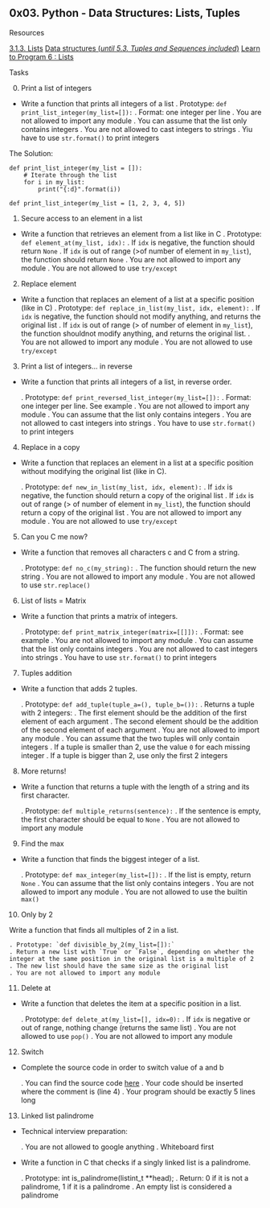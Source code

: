 ## 0x03. Python - Data Structures: Lists, Tuples

Resources

[3.1.3. Lists](https://docs.python.org/3/tutorial/introduction.html#lists)
[Data structures (*until 5.3. Tuples and Sequences included*)](https://docs.python.org/3/tutorial/datastructures.html)
[Learn to Program 6 : Lists](https://www.youtube.com/watch?v=A1HUzrvS-Pw)

Tasks

0. Print a list of integers

* Write a function that prints all integers of a list
	. Prototype:  `def print_list_integer(my_list=[]):`
	. Format: one integer per line
	. You are not allowed to import any module
	. You can assume that the list only contains integers
	. You are not allowed to cast integers to strings
	. Yiu have to use `str.format()` to print integers

The Solution:
```
def print_list_integer(my_list = []):
    # Iterate through the list
    for i in my_list:
        print("{:d}".format(i))

def print_list_integer(my_list = [1, 2, 3, 4, 5])
```
 
1. Secure access to an element in a list

* Write a function that retrieves an element from a list like in C
	. Prototype: `def element_at(my_list, idx):`
	. If `idx` is negative, the function should return `None`
	. If `idx` is out of range (>of number of element in `my_list`), the
	  function should return `None`
	. You are not allowed to import any module
	. You are not allowed to use `try/except`


2. Replace element

* Write a function that replaces an element of a list at a specific position (like in C)
	. Prototype: `def replace_in_list(my_list, idx, element):`
	. If `idx` is negative, the function should not modify anything, and returns the original list
	. If `idx` is out of range (> of number of element in `my_list`), the function shouldnot modify 
	  anything, and returns the original list.
	. You are not allowed to import any module
	. You are not allowed to use `try/except`


3. Print a list of integers... in reverse

* Write a function that prints all integers of a list, in reverse order.

	. Prototype: `def print_reversed_list_integer(my_list=[]):`
	. Format: one integer per line. See example
	. You are not allowed to import any module
	. You can assume that the list only contains integers
	. You are not allowed to cast integers into strings
	. You have to use `str.format()` to print integers

4. Replace in a copy

* Write a function that replaces an element in a list at a specific position without modifying the original list (like in C).

	. Prototype: `def new_in_list(my_list, idx, element):`
	. If `idx` is negative, the function should return a copy of the original list
	. If `idx` is out of range (> of number of element in `my_list`), the function should return a copy of the original list
	. You are not allowed to import any module
	. You are not allowed to use `try/except`


5. Can you C me now?

* Write a function that removes all characters c and C from a string.

	. Prototype: `def no_c(my_string):`
	. The function should return the new string
	. You are not allowed to import any module
	. You are not allowed to use `str.replace()`

6. List of lists = Matrix

* Write a function that prints a matrix of integers.

	. Prototype: `def print_matrix_integer(matrix=[[]]):`
	. Format: see example
	. You are not allowed to import any module
	. You can assume that the list only contains integers
	. You are not allowed to cast integers into strings
	. You have to use `str.format()` to print integers

7. Tuples addition

* Write a function that adds 2 tuples.

	. Prototype: `def add_tuple(tuple_a=(), tuple_b=()):`
	. Returns a tuple with 2 integers:
	. The first element should be the addition of the first element of each argument
	. The second element should be the addition of the second element of each argument
	. You are not allowed to import any module
	. You can assume that the two tuples will only contain integers
	. If a tuple is smaller than 2, use the value `0` for each missing integer
	. If a tuple is bigger than 2, use only the first 2 integers


8. More returns! 

* Write a function that returns a tuple with the length of a string and its first character.

	. Prototype: `def multiple_returns(sentence):`
	. If the sentence is empty, the first character should be equal to `None`
	. You are not allowed to import any module

9. Find the max

* Write a function that finds the biggest integer of a list.

	. Prototype: `def max_integer(my_list=[]):`
	. If the list is empty, return `None`
	. You can assume that the list only contains integers
	. You are not allowed to import any module
	. You are not allowed to use the builtin `max()`

10. Only by 2

Write a function that finds all multiples of 2 in a list.

	. Prototype: `def divisible_by_2(my_list=[]):`
	. Return a new list with `True` or `False`, depending on whether the integer at the same position in the original list is a multiple of 2
	. The new list should have the same size as the original list
	. You are not allowed to import any module


11. Delete at

* Write a function that deletes the item at a specific position in a list.

	. Prototype: `def delete_at(my_list=[], idx=0):`
	. If `idx` is negative or out of range, nothing change (returns the same list)
	. You are not allowed to use `pop()`
	. You are not allowed to import any module


12. Switch

* Complete the source code in order to switch value of a and b

	. You can find the source code [here](https://github.com/alx-tools/0x03.py/blob/master/12-switch_py)
	. Your code should be inserted where the comment is (line 4)
	. Your program should be exactly 5 lines long

13. Linked list palindrome

* Technical interview preparation:

	. You are not allowed to google anything
	. Whiteboard first

* Write a function in C that checks if a singly linked list is a palindrome.

	. Prototype: int is_palindrome(listint_t **head);
	. Return: 0 if it is not a palindrome, 1 if it is a palindrome
	. An empty list is considered a palindrome
